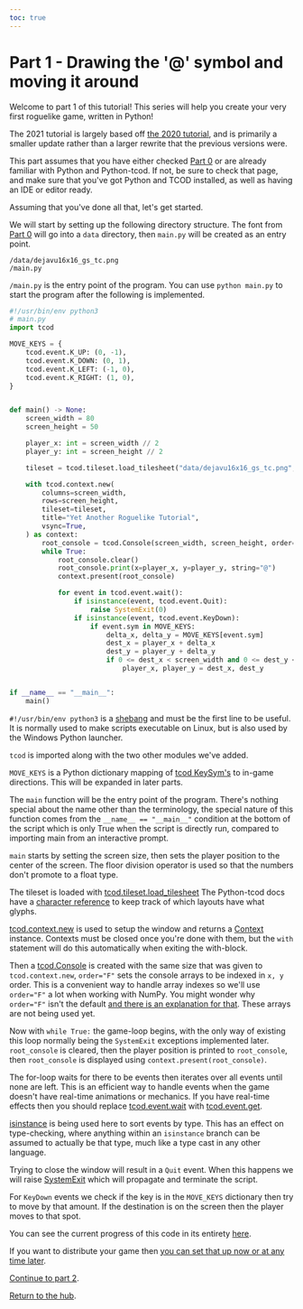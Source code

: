 ```yaml
---
toc: true
---
```


# Part 1 - Drawing the '@' symbol and moving it around

Welcome to part 1 of this tutorial! This series will help you create your very first roguelike game, written in Python\!

The 2021 tutorial is largely based off [the 2020 tutorial](http://rogueliketutorials.com/tutorials/tcod/v2/), and is primarily a smaller update rather than a larger rewrite that the previous versions were.

This part assumes that you have either checked [Part 0](part-0) or are already familiar with Python and Python-tcod.
If not, be sure to check that page, and make sure that you've got Python and TCOD installed, as well as having an IDE or editor ready.

Assuming that you've done all that, let's get started.

We will start by setting up the following directory structure.
The font from [Part 0](part-0) will go into a `data` directory, then `main.py` will be created as an entry point.

```
/data/dejavu16x16_gs_tc.png
/main.py
```

`/main.py` is the entry point of the program.  You can use `python main.py` to start the program after the following is implemented.

```python
#!/usr/bin/env python3
# main.py
import tcod

MOVE_KEYS = {
    tcod.event.K_UP: (0, -1),
    tcod.event.K_DOWN: (0, 1),
    tcod.event.K_LEFT: (-1, 0),
    tcod.event.K_RIGHT: (1, 0),
}


def main() -> None:
    screen_width = 80
    screen_height = 50

    player_x: int = screen_width // 2
    player_y: int = screen_height // 2

    tileset = tcod.tileset.load_tilesheet("data/dejavu16x16_gs_tc.png", 32, 8, tcod.tileset.CHARMAP_TCOD)

    with tcod.context.new(
        columns=screen_width,
        rows=screen_height,
        tileset=tileset,
        title="Yet Another Roguelike Tutorial",
        vsync=True,
    ) as context:
        root_console = tcod.Console(screen_width, screen_height, order="F")
        while True:
            root_console.clear()
            root_console.print(x=player_x, y=player_y, string="@")
            context.present(root_console)

            for event in tcod.event.wait():
                if isinstance(event, tcod.event.Quit):
                    raise SystemExit(0)
                if isinstance(event, tcod.event.KeyDown):
                    if event.sym in MOVE_KEYS:
                        delta_x, delta_y = MOVE_KEYS[event.sym]
                        dest_x = player_x + delta_x
                        dest_y = player_y + delta_y
                        if 0 <= dest_x < screen_width and 0 <= dest_y < screen_height:
                            player_x, player_y = dest_x, dest_y


if __name__ == "__main__":
    main()
```

`#!/usr/bin/env python3` is a [shebang](https://en.wikipedia.org/wiki/Shebang_(Unix)) and must be the first line to be useful.
It is normally used to make scripts executable on Linux, but is also used by the Windows Python launcher.

`tcod` is imported along with the two other modules we've added.

`MOVE_KEYS` is a Python dictionary mapping of [tcod KeySym's](https://python-tcod.readthedocs.io/en/latest/tcod/event.html#tcod.event.KeySym) to in-game directions.
This will be expanded in later parts.

The `main` function will be the entry point of the program.
There's nothing special about the name other than the terminology, the special nature of this function comes from the `__name__ == "__main__"` condition at the bottom of the script which is only True when the script is directly run, compared to importing main from an interactive prompt.

`main` starts by setting the screen size, then sets the player position to the center of the screen.
The floor division operator is used so that the numbers don't promote to a float type.

The tileset is loaded with [tcod.tileset.load_tilesheet](https://python-tcod.readthedocs.io/en/latest/tcod/tileset.html#tcod.tileset.load_tilesheet)
The Python-tcod docs have a [character reference](https://python-tcod.readthedocs.io/en/latest/tcod/charmap-reference.html) to keep track of which layouts have what glyphs.

[tcod.context.new](https://python-tcod.readthedocs.io/en/latest/tcod/context.html#tcod.context.new) is used to setup the window and returns a [Context](https://python-tcod.readthedocs.io/en/latest/tcod/context.html#tcod.context.Context) instance.
Contexts must be closed once you're done with them, but the `with` statement will do this automatically when exiting the with-block.

Then a [tcod.Console](https://python-tcod.readthedocs.io/en/latest/tcod/console.html#tcod.console.Console) is created with the same size that was given to `tcod.context.new`,
`order="F"` sets the console arrays to be indexed in `x, y` order.
This is a convenient way to handle array indexes so we'll use `order="F"` a lot when working with NumPy.
You might wonder why `order="F"` isn't the default [and there is an explanation for that](https://numpy.org/doc/stable/reference/internals.html#multidimensional-array-indexing-order-issues).
These arrays are not being used yet.

Now with `while True:` the game-loop begins, with the only way of existing this loop normally being the `SystemExit` exceptions implemented later.
`root_console` is cleared, then the player position is printed to `root_console`, then `root_console` is displayed using `context.present(root_console)`.

The for-loop waits for there to be events then iterates over all events until none are left.
This is an efficient way to handle events when the game doesn't have real-time animations or mechanics.
If you have real-time effects then you should replace [tcod.event.wait](https://python-tcod.readthedocs.io/en/latest/tcod/event.html#tcod.event.wait) with [tcod.event.get](https://python-tcod.readthedocs.io/en/latest/tcod/event.html#tcod.event.get).

[isinstance](https://docs.python.org/3/library/functions.html#isinstance) is being used here to sort events by type.
This has an effect on type-checking, where anything within an `isinstance` branch can be assumed to actually be that type, much like a type cast in any other language.

Trying to close the window will result in a `Quit` event.
When this happens we will raise [SystemExit](https://docs.python.org/3/library/exceptions.html#SystemExit) which will propagate and terminate the script.

For `KeyDown` events we check if the key is in the `MOVE_KEYS` dictionary then try to move by that amount.
If the destination is on the screen then the player moves to that spot.

You can see the current progress of this code in its entirety [here](https://github.com/TStand90/tcod_tutorial_v2/tree/2021/part-1).

If you want to distribute your game then [you can set that up now or at any time later](distribution).

[Continue to part 2](part-2).

[Return to the hub](.).
